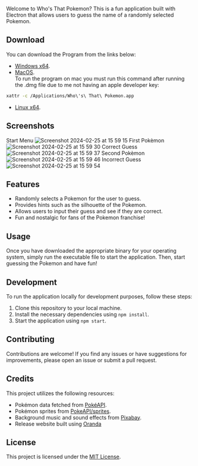 

Welcome to Who's That Pokemon? This is a fun application built with Electron that allows users to guess the name of a randomly selected Pokemon.

## Download

You can download the Program from the links below:
- [Windows x64](https://github.com/furthestgoose/Who-s-that-pokemon-/releases/download/v1.1.0/Who.s.That.Pokemon.1.1.0.win.zip).
- [MacOS](https://github.com/furthestgoose/Who-s-that-pokemon-/releases/download/v1.1.0/Who.s.That.Pokemon-1.1.0-arm64.dmg).<br>
To run the program on mac you must run this command after running the .dmg file due to me not having an apple developer key:
```bash
xattr -c /Applications/Who\'s\ That\ Pokemon.app
```
- [Linux x64](https://github.com/furthestgoose/Who-s-that-pokemon-/releases/download/v1.1.0/Who.s.That.Pokemon-1.1.0.AppImage).

## Screenshots
Start Menu
![Screenshot 2024-02-25 at 15 59 15](https://github.com/furthestgoose/Who-s-that-pokemon-/assets/77462614/99437f52-2378-424e-847f-f6fe41498fef)
First Pokèmon
![Screenshot 2024-02-25 at 15 59 30](https://github.com/furthestgoose/Who-s-that-pokemon-/assets/77462614/e4fe29c0-a2c5-4bb9-a4b2-debe7cd43d61)
Correct Guess
![Screenshot 2024-02-25 at 15 59 37](https://github.com/furthestgoose/Who-s-that-pokemon-/assets/77462614/3890ee8f-5666-4b8f-bfc5-ea6fa7475469)
Second Pokèmon
![Screenshot 2024-02-25 at 15 59 46](https://github.com/furthestgoose/Who-s-that-pokemon-/assets/77462614/f638fdb2-c249-4d44-8c87-d96143894385)
Incorrect Guess
![Screenshot 2024-02-25 at 15 59 54](https://github.com/furthestgoose/Who-s-that-pokemon-/assets/77462614/f46dbd68-96dd-4b48-ae2d-227c2be9dca0)

## Features

- Randomly selects a Pokemon for the user to guess.
- Provides hints such as the silhouette of the Pokemon.
- Allows users to input their guess and see if they are correct.
- Fun and nostalgic for fans of the Pokemon franchise!

## Usage

Once you have downloaded the appropriate binary for your operating system, simply run the executable file to start the application. Then, start guessing the Pokemon and have fun!

## Development

To run the application locally for development purposes, follow these steps:

1. Clone this repository to your local machine.
2. Install the necessary dependencies using `npm install`.
3. Start the application using `npm start`.

## Contributing

Contributions are welcome! If you find any issues or have suggestions for improvements, please open an issue or submit a pull request.

## Credits

This project utilizes the following resources:

- Pokémon data fetched from [PokéAPI](https://pokeapi.co/).
- Pokémon sprites from [PokeAPI/sprites](https://github.com/PokeAPI/sprites).
- Background music and sound effects from [Pixabay](https://pixabay.com/).
- Release website built using [Oranda](https://opensource.axo.dev/oranda/)

## License

This project is licensed under the [MIT License](https://github.com/furthestgoose/Who-s-that-pokemon-/blob/main/LICENSE).
